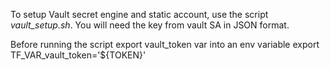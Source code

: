 To setup Vault secret engine and static account, use the script *vault_setup.sh*. You will need the key from vault SA in JSON format.

Before running the script export vault_token var into an env variable
export TF_VAR_vault_token='${TOKEN}'